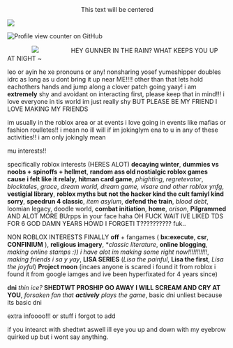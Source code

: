 <div align="center">
This text will be centered
</div>

![](https://files.catbox.moe/o6fiqa.gif)

![Profile view counter on GitHub](https://komarev.com/ghpvc/?username=DEMISEOFEDEN)

　　　　![](https://files.catbox.moe/f90s6q.png) 　　　　　HEY GUNNER IN THE RAIN? WHAT KEEPS YOU UP AT NIGHT ~ 

leo or ayin he xe pronouns or any! nonsharing yosef yumeshipper doubles idrc as long as u dont bring it up near ME!!!! other than that lets hold eachothers hands and jump along a clover patch going yaay!
i am **extremely** shy and avoidant on interacting first, please keep that in mind!!! i love everyone in tis world im just really shy BUT PLEASE BE MY FRIEND I LOVE MAKING MY FRIENDS

im usually in the roblox area or at events i love going in events like mafias or fashion roulletes!! i mean no ill will if im jokinglym ena to u in any of these activities!! i am only jokingly mean

mu interests!!

specifically roblox interests (HERES ALOT) 
**decaying winter**, **dummies vs noobs + spinoffs + hellmet**, **random ass old nostialgic roblox games cause i felt like it relaly**, **hitman card game**, *phighting*, *regretevator*, *blocktales*, *grace*, *dream world, dream game, visare and other roblox ynfg*, **vestigial library**, **roblox myths but not the hacker kind the cult famiyl kind sorry**, **speedrun 4 classic**, *item asylum*, **defend the train**, *blood debt*, loomian legacy, doodle world, **combat initiation**, **home**, *orison*, **Pilgrammed** AND ALOT MORE BUrpps in your face haha OH FUCK WAIT IVE LIKED TDS FOR 6 GOD DAMN YEARS HOWD I FORGETI T?????????? fuk..

NON ROBLOX INTERESTS FINALLY
**off** + fangames ( **bx:execute**, **csr**, **CONFINIUM** ), **religious imagery**, **classic literature*, **online blogging**, *making online stamps :)) i have alot im making some right now!!!!!!!!!!!*, *making friends i sa y yay*, **LISA SERIES** (*Lisa the painful*, **Lisa the first**, *Lisa the joyful*) **Project moon** (incaes anyone is scared i found it from roblox i found it from google iamges and ive been hyperfixated for 4 years since)

**dni** *thin ice?*
**SHEDTWT PROSHIP GO AWAY I WILL SCREAM AND CRY AT YOU**, *forsaken fan that **actively** plays the game*, basic dni unliest because its basic dni

extra infoooo!!! or stuff i forgot to add

if you intearct with shedtwt aswell ill eye you up and down with my eyebrow quirked up but i wont say anything.
